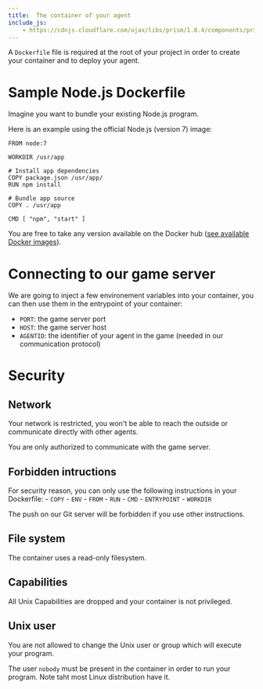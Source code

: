 ```yaml
---
title:  The container of your agent
include_js:
    - https://cdnjs.cloudflare.com/ajax/libs/prism/1.8.4/components/prism-docker.min.js
---
```


A `Dockerfile` file is required at the root of your project in order to create your container and to deploy your agent.

# Sample Node.js Dockerfile

Imagine you want to bundle your existing Node.js program.

Here is an example using the official Node.js (version 7) image:

```docker
FROM node:7

WORKDIR /usr/app

# Install app dependencies
COPY package.json /usr/app/
RUN npm install

# Bundle app source
COPY . /usr/app

CMD [ "npm", "start" ]
```
You are free to take any version available on the Docker hub ([see available Docker images](https://hub.docker.com/_/node/)).

# Connecting to our game server

We are going to inject a few environement variables into your container, you can then use them in the entrypoint of your container:
- `PORT`: the game server port
- `HOST`: the game server host
- `AGENTID`: the identifier of your agent in the game (needed in our communication protocol)

# Security

## Network

Your network is restricted, you won't be able to reach the outside or communicate directly with other agents.

You are only authorized to communicate with the game server.

## Forbidden intructions

For security reason, you can only use the following instructions in your Dockerfile:
    - `COPY`
    - `ENV`
    - `FROM`
    - `RUN`
    - `CMD`
    - `ENTRYPOINT`
    - `WORKDIR`

The push on our Git server will be forbidden if you use other instructions.

## File system

The container uses a read-only filesystem.

## Capabilities

All Unix Capabilities are dropped and your container is not privileged.

## Unix user

You are not allowed to change the Unix user or group which will execute your program.

The user `nobody` must be present in the container in order to run your program. Note taht most Linux distribution have it.
